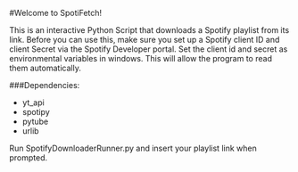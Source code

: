 #Welcome to SpotiFetch!

This is an interactive Python Script that downloads a Spotify playlist from its link.
Before you can use this, make sure you set up a Spotify client ID and client Secret via the Spotify Developer portal. Set the client id and secret as environmental variables in windows. This will allow the program to read them automatically.

###Dependencies:
- yt_api
- spotipy
- pytube
- urlib

Run SpotifyDownloaderRunner.py and insert your playlist link when prompted.
